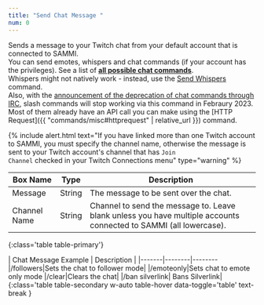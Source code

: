 ```yaml
---
title: "Send Chat Message "
num: 0
---
```


Sends a message to your Twitch chat from your default account that is connected to SAMMI.\
You can send emotes, whispers and chat commands (if your account has the privileges). See a list of **[all possible chat commands](https://help.twitch.tv/s/article/chat-commands?language=en_US#AllMods)**.\
Whispers might not natively work - instead, use the [Send Whispers](twitch#sendwhispers) command.\
Also, with the [announcement of the deprecation of chat commands through IRC](https://discuss.dev.twitch.tv/t/deprecation-of-chat-commands-through-irc/40486), slash commands will stop working via this command in Febraury 2023. Most of them already have an API call you can make using the [HTTP Request]({{ "commands/misc#httprequest" | relative_url }}) command.

{% include alert.html text="If you have linked more than one Twitch account to SAMMI, you must specify the channel name, otherwise the message is sent to your Twitch account's channel that has <code>Join Channel</code> checked in your Twitch Connections menu" type="warning" %}

| Box Name | Type | Description |
|-------|--------|--------
|Message|String | The message to be sent over the chat.|
|Channel Name |	String	| Channel to send the message to. Leave blank unless you have multiple accounts connected to SAMMI (all lowercase).
{:class='table table-primary'}

| Chat Message Example | Description |
|-------|--------|--------
|/followers|Sets the chat to follower mode|
|/emoteonly|Sets chat to emote only mode
|/clear|Clears the chat|
|/ban silverlink| Bans Silverlink|
{:class='table table-secondary w-auto table-hover data-toggle='table' text-break }









